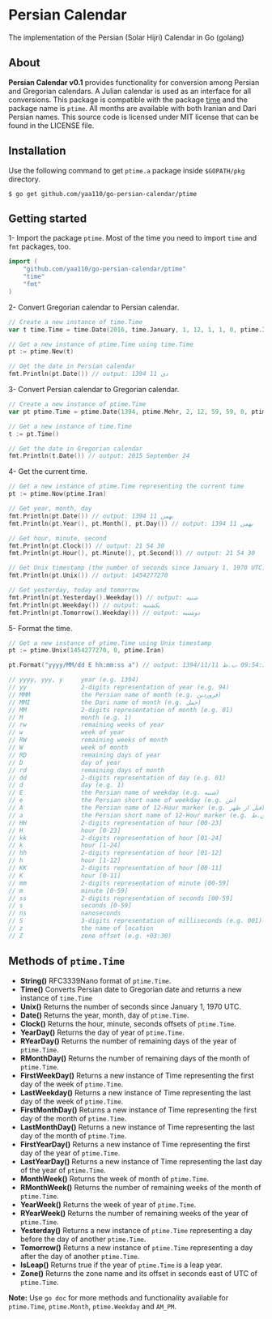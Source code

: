 Persian Calendar
================
The implementation of the Persian (Solar Hijri) Calendar in Go (golang)

## About
**Persian Calendar v0.1** provides functionality for conversion among Persian and Gregorian calendars. A Julian calendar is used as an interface for all conversions. This package is compatible with the package [time](https://golang.org/pkg/time) and the package name is `ptime`. All months are available with both Iranian and Dari Persian names. This source code is licensed under MIT license that can be found in the LICENSE file.

## Installation
Use the following command to get `ptime.a` package inside `$GOPATH/pkg` directory.

```
$ go get github.com/yaa110/go-persian-calendar/ptime
```

## Getting started
1- Import the package `ptime`. Most of the time you need to import `time` and `fmt` packages, too.

```go
import (
    "github.com/yaa110/go-persian-calendar/ptime"
    "time"
    "fmt"
)
```

2- Convert Gregorian calendar to Persian calendar.

```go
// Create a new instance of time.Time
var t time.Time = time.Date(2016, time.January, 1, 12, 1, 1, 0, ptime.Iran)

// Get a new instance of ptime.Time using time.Time
pt := ptime.New(t)

// Get the date in Persian calendar
fmt.Println(pt.Date()) // output: 1394 دی 11
```

3- Convert Persian calendar to Gregorian calendar.

```go
// Create a new instance of ptime.Time
var pt ptime.Time = ptime.Date(1394, ptime.Mehr, 2, 12, 59, 59, 0, ptime.Iran)

// Get a new instance of time.Time
t := pt.Time()

// Get the date in Gregorian calendar
fmt.Println(t.Date()) // output: 2015 September 24
```

4- Get the current time.

```go
// Get a new instance of ptime.Time representing the current time
pt := ptime.Now(ptime.Iran)

// Get year, month, day
fmt.Println(pt.Date()) // output: 1394 بهمن 11
fmt.Println(pt.Year(), pt.Month(), pt.Day()) // output: 1394 بهمن 11

// Get hour, minute, second
fmt.Println(pt.Clock()) // output: 21 54 30
fmt.Println(pt.Hour(), pt.Minute(), pt.Second()) // output: 21 54 30

// Get Unix timestamp (the number of seconds since January 1, 1970 UTC)
fmt.Println(pt.Unix()) // output: 1454277270

// Get yesterday, today and tomorrow
fmt.Println(pt.Yesterday().Weekday()) // output: شنبه
fmt.Println(pt.Weekday()) // output: یکشنبه
fmt.Println(pt.Tomorrow().Weekday()) // output: دوشنبه
```

5- Format the time.

```go
// Get a new instance of ptime.Time using Unix timestamp
pt := ptime.Unix(1454277270, 0, ptime.Iran)

pt.Format("yyyy/MM/dd E hh:mm:ss a") // output: 1394/11/11 یکشنبه 09:54:30 ب.ظ

// yyyy, yyy, y     year (e.g. 1394)
// yy               2-digits representation of year (e.g. 94)
// MMM              the Persian name of month (e.g. فروردین)
// MMI              the Dari name of month (e.g. حمل)
// MM               2-digits representation of month (e.g. 01)
// M                month (e.g. 1)
// rw               remaining weeks of year
// w                week of year
// RW               remaining weeks of month
// W                week of month
// RD               remaining days of year
// D                day of year
// rd               remaining days of month
// dd               2-digits representation of day (e.g. 01)
// d                day (e.g. 1)
// E                the Persian name of weekday (e.g. شنبه)
// e                the Persian short name of weekday (e.g. ش)
// A                the Persian name of 12-Hour marker (e.g. قبل از ظهر)
// a                the Persian short name of 12-Hour marker (e.g. ق.ظ)
// HH               2-digits representation of hour [00-23]
// H                hour [0-23]
// kk               2-digits representation of hour [01-24]
// k                hour [1-24]
// hh               2-digits representation of hour [01-12]
// h                hour [1-12]
// KK               2-digits representation of hour [00-11]
// K                hour [0-11]
// mm               2-digits representation of minute [00-59]
// m                minute [0-59]
// ss               2-digits representation of seconds [00-59]
// s                seconds [0-59]
// ns               nanoseconds
// S                3-digits representation of milliseconds (e.g. 001)
// z                the name of location
// Z                zone offset (e.g. +03:30)
```

## Methods of `ptime.Time`
- **String()** RFC3339Nano format of `ptime.Time`.
- **Time()** Converts Persian date to Gregorian date and returns a new instance of `time.Time`
- **Unix()** Returns the number of seconds since January 1, 1970 UTC.
- **Date()** Returns the year, month, day of `ptime.Time`.
- **Clock()** Returns the hour, minute, seconds offsets of `ptime.Time`.
- **YearDay()** Returns the day of year of `ptime.Time`.
- **RYearDay()** Returns the number of remaining days of the year of `ptime.Time`.
- **RMonthDay()** Returns the number of remaining days of the month of `ptime.Time`.
- **FirstWeekDay()** Returns a new instance of Time representing the first day of the week of `ptime.Time`.
- **LastWeekday()** Returns a new instance of Time representing the last day of the week of `ptime.Time`.
- **FirstMonthDay()** Returns a new instance of Time representing the first day of the month of `ptime.Time`.
- **LastMonthDay()** Returns a new instance of Time representing the last day of the month of `ptime.Time`.
- **FirstYearDay()** Returns a new instance of Time representing the first day of the year of `ptime.Time`.
- **LastYearDay()** Returns a new instance of Time representing the last day of the year of `ptime.Time`.
- **MonthWeek()** Returns the week of month of `ptime.Time`.
- **RMonthWeek()** Returns the number of remaining weeks of the month of `ptime.Time`.
- **YearWeek()** Returns the week of year of `ptime.Time`.
- **RYearWeek()** Returns the number of remaining weeks of the year of `ptime.Time`.
- **Yesterday()** Returns a new instance of `ptime.Time` representing a day before the day of another `ptime.Time`.
- **Tomorrow()** Returns a new instance of `ptime.Time` representing a day after the day of another `ptime.Time`.
- **IsLeap()** Returns true if the year of `ptime.Time` is a leap year.
- **Zone()** Returns the zone name and its offset in seconds east of UTC of `ptime.Time`.

**Note:** Use `go doc` for more methods and functionality available for `ptime.Time`, `ptime.Month`, `ptime.Weekday` and `AM_PM`.